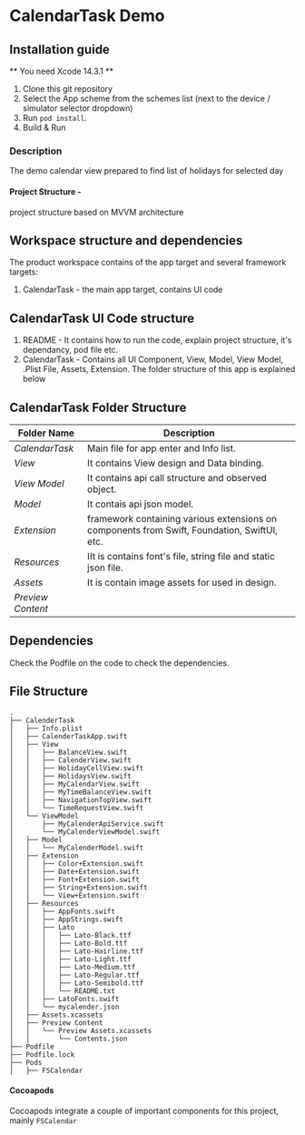 # CalendarTask Demo

## Installation guide

** You need Xcode 14.3.1 ** 

1. Clone this git repository
2. Select the App scheme from the schemes list (next to the device / simulator selector dropdown)
3. Run `pod install`.
4. Build & Run

### Description 
The demo calendar view prepared to find list of holidays for selected day

#### Project Structure -
project structure based on MVVM architecture

## Workspace structure and dependencies 

The product workspace contains of the app target and several framework targets:

1. CalendarTask - the main app target, contains UI code


## CalendarTask UI Code structure
1. README - It contains how to run the code, explain project structure, it's dependancy, pod file etc.
1. CalendarTask - Contains all UI Component, View, Model, View Model, .Plist File, Assets, Extension.
   The folder structure of this app is explained below

## CalendarTask Folder Structure

| Folder Name                  | Description                                                                                                                                                         |
| --------------------------   | -------------------------------------------------------------------------                                                                                           |
| *CalendarTask*           |  Main file for app enter and Info list.                                                                                                                       |
| *View*                    |  It contains View design and Data binding.             |
| *View Model*     |  It contains api call structure and observed object.                                                                    |
| *Model*                      | It contais api json model.                                                                                |
| *Extension*              |  framework containing various extensions on components from Swift, Foundation, SwiftUI, etc.                                                                             |
| *Resources*                |  IIt is contains font's file, string file and static json file.                                                                                                                              |
| *Assets*                     |  It is contain image assets for used in design.                                                                                                                     |
| *Preview Content*            |                                                                                                                                                                     |

## Dependencies

Check the Podfile on the code to check the dependencies. 

## File Structure
```
.
├── CalenderTask
│   ├── Info.plist
│   ├── CalenderTaskApp.swift
│   ├── View
│   │   ├── BalanceView.swift
│   │   ├── CalenderView.swift
│   │   ├── HolidayCellView.swift
│   │   ├── HolidaysView.swift
│   │   ├── MyCalendarView.swift
│   │   ├── MyTimeBalanceView.swift
│   │   ├── NavigationTopView.swift
│   │   └── TimeRequestView.swift
│   └── ViewModel
│       ├── MyCalenderApiService.swift
│       └── MyCalenderViewModel.swift
│   ├── Model
│   │   └── MyCalenderModel.swift
│   ├── Extension
│   │   ├── Color+Extension.swift
│   │   ├── Date+Extension.swift
│   │   ├── Font+Extension.swift
│   │   ├── String+Extension.swift
│   │   └── View+Extension.swift
│   ├── Resources
│   │   ├── AppFonts.swift
│   │   ├── AppStrings.swift
│   │   ├── Lato
│   │   │   ├── Lato-Black.ttf
│   │   │   ├── Lato-Bold.ttf
│   │   │   ├── Lato-Hairline.ttf
│   │   │   ├── Lato-Light.ttf
│   │   │   ├── Lato-Medium.ttf
│   │   │   ├── Lato-Regular.ttf
│   │   │   ├── Lato-Semibold.ttf
│   │   │   └── README.txt
│   │   ├── LatoFonts.swift
│   │   └── mycalender.json
│   ├── Assets.xcassets
│   ├── Preview Content
│   │   └── Preview Assets.xcassets
│   │       └── Contents.json
├── Podfile
├── Podfile.lock
├── Pods
│   ├── FSCalendar
```
#### Cocoapods

Cocoapods integrate a couple of important components for this project, mainly `FSCalendar`

